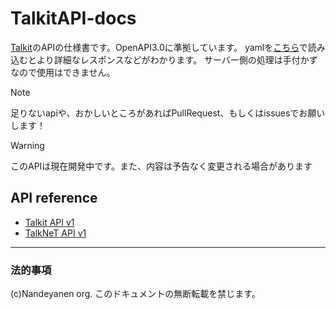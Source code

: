 # TalkitAPI-docs
[Talkit](https://nandeyanen.ie-t.net/talkit)のAPIの仕様書です。OpenAPI3.0に準拠しています。
yamlを[こちら](https://editor.swagger.io)で読み込むとより詳細なレスポンスなどがわかります。
サーバー側の処理は手付かずなので使用はできません。

> [!NOTE]
> 足りないapiや、おかしいところがあればPullRequest、もしくはissuesでお願いします！

> [!WARNING]
> このAPIは現在開発中です。また、内容は予告なく変更される場合があります

## API reference
- [Talkit API v1](https://github.com/nekogakure/TalkitAPI-docs/blob/main/reference/Talkit-API.md)
- [TalkNeT API v1](https://github.com/nekogakure/TalkitAPI-docs/blob/main/reference/TalkNeT-API.md)

------

### 法的事項

(c)Nandeyanen org. このドキュメントの無断転載を禁じます。
